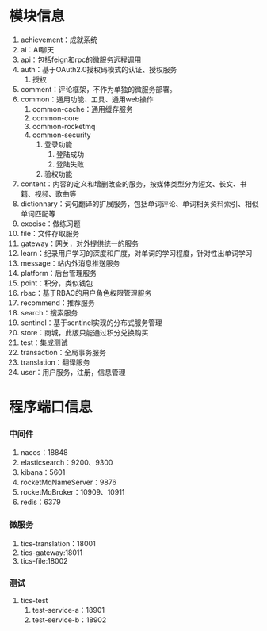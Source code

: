 # 模块信息

1. achievement：成就系统
2. ai：AI聊天
3. api：包括feign和rpc的微服务远程调用
4. auth：基于OAuth2.0授权码模式的认证、授权服务
   1. 授权
5. comment：评论框架，不作为单独的微服务部署。
6. common：通用功能、工具、通用web操作
   1. common-cache：通用缓存服务
   2. common-core
   3. common-rocketmq
   4. common-security
      1. 登录功能
         1. 登陆成功
         2. 登陆失败
      2. 验权功能
7. content：内容的定义和增删改查的服务，按媒体类型分为短文、长文、书籍、视频、歌曲等
8. dictionnary：词句翻译的扩展服务，包括单词评论、单词相关资料索引、相似单词匹配等
9. execise：做练习题
10. file：文件存取服务
11. gateway：网关，对外提供统一的服务
12. learn：纪录用户学习的深度和广度，对单词的学习程度，针对性出单词学习
13. message：站内外消息推送服务
14. platform：后台管理服务
15. point：积分，类似钱包
16. rbac：基于RBAC的用户角色权限管理服务
17. recommend：推荐服务
18. search：搜索服务
19. sentinel：基于sentinel实现的分布式服务管理
20. store：商城，此版只能通过积分兑换购买
21. test：集成测试
22. transaction：全局事务服务
23. translation：翻译服务
24. user：用户服务，注册，信息管理

# 程序端口信息

### 中间件

1. nacos：18848
2. elasticsearch：9200、9300
3. kibana：5601
4. rocketMqNameServer：9876
5. rocketMqBroker：10909、10911
6. redis：6379

### 微服务

1. tics-translation：18001
2. tics-gateway:18011
3. tics-file:18002

### 测试

1. tics-test
   1. test-service-a：18901
   2. test-service-b：18902
